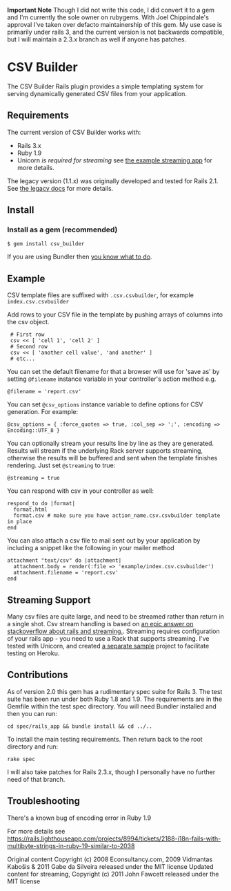 **Important Note** Though I did not write this code, I did convert it to a gem and I'm currently the sole owner on
rubygems.  With Joel Chippindale's approval I've taken over defacto maintainership of this gem.  My use case is
primarily under rails 3, and the current version is not backwards compatible, but I will maintain a 2.3.x branch as well
if anyone has patches.

# CSV Builder

The CSV Builder Rails plugin provides a simple templating system for serving dynamically generated CSV files from your
application.

## Requirements

The current version of CSV Builder works with:

* Rails 3.x
* Ruby 1.9
* Unicorn _is required for streaming_ see [the example streaming app](https://github.com/fawce/test_csv_streamer) for more details.

The legacy version (1.1.x) was originally developed and tested for Rails 2.1.  See [the legacy
docs](https://github.com/econsultancy/csv_builder) for more details.



## Install

### Install as a gem (recommended)

    $ gem install csv_builder

If you are using Bundler then [you know what to do](http://gembundler.com).



## Example

CSV template files are suffixed with `.csv.csvbuilder`, for example `index.csv.csvbuilder`

Add rows to your CSV file in the template by pushing arrays of columns into the csv object.

     # First row
     csv << [ 'cell 1', 'cell 2' ]
     # Second row
     csv << [ 'another cell value', 'and another' ]
     # etc...

You can set the default filename for that a browser will use for 'save as' by setting `@filename` instance variable in
your controller's action method e.g.

    @filename = 'report.csv'

You can set `@csv_options` instance variable to define options for CSV generation. For example: 

    @csv_options = { :force_quotes => true, :col_sep => ';', :encoding => Encoding::UTF_8 }

You can optionally stream your results line by line as they are generated. Results will stream if the underlying Rack server supports streaming, otherwise the results will be buffered and sent when the template finishes rendering. Just set `@streaming` to true:

    @streaming = true

You can respond with csv in your controller as well:

    respond_to do |format|
      format.html
      format.csv # make sure you have action_name.csv.csvbuilder template in place
    end 

You can also attach a csv file to mail sent out by your application by
including a snippet like the following in your mailer method

    attachment "text/csv" do |attachment|
      attachment.body = render(:file => 'example/index.csv.csvbuilder')
      attachment.filename = 'report.csv'
    end

## Streaming Support

Many csv files are quite large, and need to be streamed rather than return in a single shot. Csv stream handling is based on [an epic answer on stackoverflow about rails and streaming.](http://stackoverflow.com/questions/3507594/ruby-on-rails-3-streaming-data-through-rails-to-client). Streaming requires configuration of your rails app - you need to use a Rack that supports streaming. I've tested with Unicorn, and created [a separate sample](https://github.com/fawce/test_csv_streamer) project to facilitate testing on Heroku. 


## Contributions

As of version 2.0 this gem has a rudimentary spec suite for Rails 3.  The test suite has been run under both Ruby 1.8
and 1.9.  The requirements are in the Gemfile within the test spec directory.  You will need Bundler installed and then
you can run:

    cd spec/rails_app && bundle install && cd ../..

To install the main testing requirements.  Then return back to the root directory and run:

    rake spec

I will also take patches for Rails 2.3.x, though I personally have no further need of that branch.


## Troubleshooting

There's a known bug of encoding error in Ruby 1.9

For more details see https://rails.lighthouseapp.com/projects/8994/tickets/2188-i18n-fails-with-multibyte-strings-in-ruby-19-similar-to-2038


Original content Copyright (c) 2008 Econsultancy.com, 2009 Vidmantas Kabošis & 2011 Gabe da Silveira released under the MIT license
Updated content for streaming, Copyright (c) 2011 John Fawcett released under the MIT license